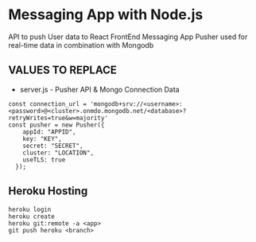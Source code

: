 # Messaging App with Node.js
API to push User data to React FrontEnd Messaging App
Pusher used for real-time data in combination with Mongodb

## VALUES TO REPLACE
- server.js - Pusher API & Mongo Connection Data
```console
const connection_url = 'mongodb+srv://<username>:<password>@<cluster>.onmdo.mongodb.net/<database>?retryWrites=true&w=majority'
const pusher = new Pusher({
    appId: "APPID",
    key: "KEY",
    secret: "SECRET",
    cluster: "LOCATION",
    useTLS: true
  });
```

## Heroku Hosting
```console
heroku login
heroku create
heroku git:remote -a <app>
git push heroku <branch>
```